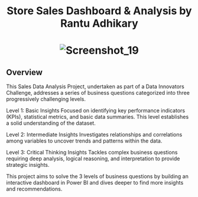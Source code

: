 # <p align="center">Store Sales Dashboard & Analysis by Rantu Adhikary</p>
# <p align="center">![Screenshot_19](https://github.com/user-attachments/assets/d43b8ebb-00f7-4e02-86f3-5237a519438e)</p>
## Overview
This Sales Data Analysis Project, undertaken as part of a Data Innovators Challenge, addresses a series of business questions categorized into three progressively challenging levels. 

Level 1: Basic Insights
Focused on identifying key performance indicators (KPIs), statistical metrics, and basic data summaries. This level establishes a solid understanding of the dataset.

Level 2: Intermediate Insights
Investigates relationships and correlations among variables to uncover trends and patterns within the data.

Level 3: Critical Thinking Insights
Tackles complex business questions requiring deep analysis, logical reasoning, and interpretation to provide strategic insights.

 This project aims to solve the 3 levels of business questions by building an interactive dashboard in Power BI and dives deeper to find more insights and recommendations.
 
